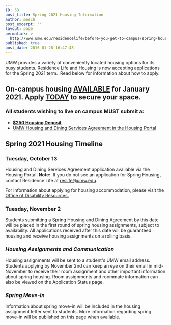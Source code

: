 ```yaml
---
ID: 53
post_title: Spring 2021 Housing Information
author: mesch
post_excerpt: ""
layout: page
permalink: >
  http://www.umw.edu/residencelife/before-you-get-to-campus/spring-housing-information/
published: true
post_date: 2016-01-28 16:47:48
---
```

UMW provides a variety of conveniently located housing options for its busy students. Residence Life and Housing is now accepting applications for the Spring 2021 term.  Read below for information about how to apply.
<h2>On-campus housing <strong><u>AVAILABLE</u></strong> for January 2021. Apply <strong><u>TODAY</u></strong> to secure your space.</h2>
<h3><strong>All</strong> students wishing to live on campus <strong>MUST</strong> submit a:<strong> </strong></h3>
<ul>
 	<li><a href="http://students.umw.edu/residencelife/deposit/"><strong>$250 Housing Deposit</strong></a></li>
 	<li><a href="https://umw.starrezhousing.com/starrezportal">UMW Housing and Dining Services Agreement in the Housing Portal</a></li>
</ul>
<h2>Spring 2021 Housing Timeline</h2>
<h3>Tuesday, October 13</h3>
Housing and Dining Services Agreement application available via the Housing Portal<strong>. Note: </strong> If you do not see an application for Spring Housing, contact Residence Life at <a href="mailto:reslife@umw.edu">reslife@umw.edu</a>.

For information about applying for housing accommodation, please visit the <a href="http://academics.umw.edu/disability/accommodations/housing-accommodations/">Office of Disability Resources.</a>
<h3>Tuesday, November 2</h3>
Students submitting a Spring Housing and Dining Agreement by this date will be placed in the first round of spring housing assignments, subject to availability. All applications received after this date will be guaranteed housing and receive housing assignments on a rolling basis.
<h3><em>Housing Assignments and Communication</em></h3>
Housing assignments will be sent to a student's UMW email address. Students applying by November 2nd can keep an eye on their email in mid-November to receive their room assignment and other important information about spring housing. Room assignments and roommate information can also be viewed on the Application Status page.
<h3><em>Spring Move-In</em></h3>
Information about spring move-in will be included in the housing assignment letter sent to students. More information regarding spring move-in will be published on this page when available.

&nbsp;